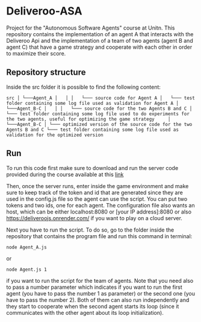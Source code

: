 # Deliveroo-ASA

Project for the "Autonomous Software Agents" course at Unitn. This repository contains the implementation of an agent A that interacts with the Deliveroo Api and the implementation of a team of two agents (agent B and agent C) that have a game strategy and cooperate with each other in order to maximize their score.

## Repository structure
Inside the src folder it is possible to find the following content:

`
src
│
└───Agent_A
│   │
│   └─── source code for Agent A
│   └─── test folder containing some log file used as validation for Agent A
│       
└───Agent_B-C
│   │
│   └─── source code for the two Agents B and C
│   └─── test folder containing some log file used to do experiments for the two agents, useful for optimizing the game strategy    
│
└───Agent_B-C
    │
    └─── optimized version of the source code for the two Agents B and C
    └─── test folder containing some log file used as validation for the optimized version
`

## Run

To run this code first make sure to download and run the server code provided during the course available at this [link](https://github.com/unitn-ASA/Deliveroo.js) 

Then, once the server runs, enter inside the game environment and make sure to keep track of the token and id that are generated since they are used in the config.js file so the agent can use the script. You can put two tokens and two ids, one for each agent. The configuration file also wants an host, which can be either localhost:8080 or [your IP address]:8080 or also https://deliveroojs.onrender.com/ if you want to play on a cloud server.

Next you have to run the script. To do so, go to the folder inside the repository that contains the program file and run this command in terminal:

`node Agent_A.js`

or

`node Agent.js 1`

if you want to run the script for the team of agents. Note that you need also to pass a number parameter which indicates if you want to run the first agent (you have to pass the number 1 as parameter) or the second one (you have to pass the number 2). Both of them can also run independently and they start to cooperate when the second agent starts its loop (since it communicates with the other agent about its loop initialization).
